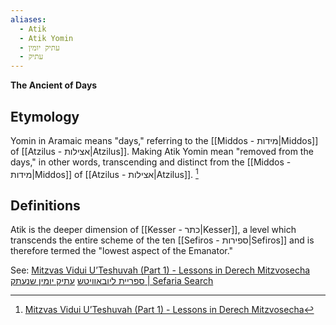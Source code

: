 ```yaml
---
aliases:
  - Atik
  - Atik Yomin
  - עתיק יומין
  - עתיק
---
```

**The Ancient of Days**

## Etymology

Yomin in Aramaic means "days," referring to the [[Middos - מידות|Middos]] of [[Atzilus - אצילות|Atzilus]]. Making Atik Yomin mean "removed from the days," in other words, transcending and distinct from the [[Middos - מידות|Middos]] of [[Atzilus - אצילות|Atzilus]]. [^1]

## Definitions

Atik is the deeper dimension of [[Kesser - כתר|Kesser]], a level which transcends the entire scheme of the ten [[Sefiros - ספירות|Sefiros]] and is therefore termed the "lowest aspect of the Emanator."

See:
[Mitzvas Vidui U’Teshuvah (Part 1) - Lessons in Derech Mitzvosecha](https://www.chabad.org/torah-texts/3102071/Lessons-in-Derech-Mitzvosecha)
[ספריית ליובאוויטש](https://chabadlibrary.org/books/3901370440)
[עתיק יומין שנעתק | Sefaria Search](https://www.sefaria.org/search?q=%D7%A2%D7%AA%D7%99%D7%A7%20%D7%99%D7%95%D7%9E%D7%99%D7%9F%20%D7%A9%D7%A0%D7%A2%D7%AA%D7%A7&tab=text&tvar=1&tsort=relevance&svar=1&ssort=relevance)

[^1]: [Mitzvas Vidui U’Teshuvah (Part 1) - Lessons in Derech Mitzvosecha](https://www.chabad.org/torah-texts/3102071/Lessons-in-Derech-Mitzvosecha#:~:text=%D7%95%D6%B0%D7%96%D6%B6%D7%94%D7%95%D6%BC%20%D7%A4%D6%BC%D6%B5%D7%A8%D7%95%D6%BC%D7%A9%D7%81%20%D7%A2%D6%B7%D7%AA%D6%BC%D6%B4%D7%99%D7%A7,of%20Atzilus%2C)